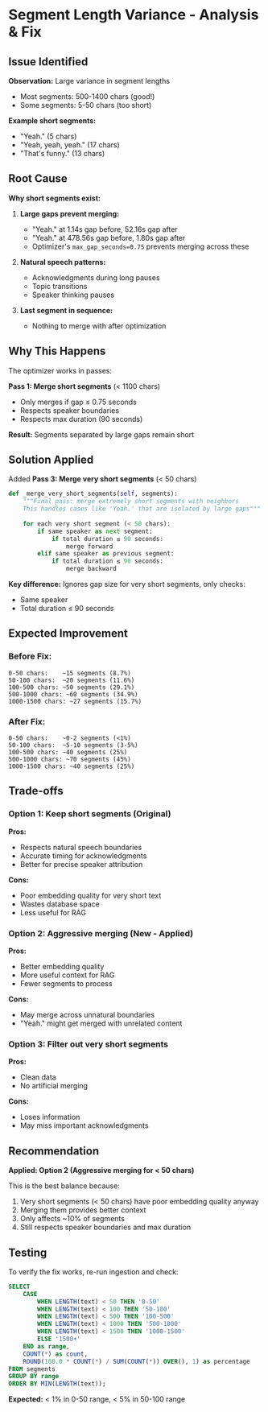 # Segment Length Variance - Analysis & Fix

## Issue Identified

**Observation:** Large variance in segment lengths
- Most segments: 500-1400 chars (good!)
- Some segments: 5-50 chars (too short)

**Example short segments:**
- "Yeah." (5 chars)
- "Yeah, yeah, yeah." (17 chars)
- "That's funny." (13 chars)

## Root Cause

**Why short segments exist:**

1. **Large gaps prevent merging:**
   - "Yeah." at 1.14s gap before, 52.16s gap after
   - "Yeah." at 478.56s gap before, 1.80s gap after
   - Optimizer's `max_gap_seconds=0.75` prevents merging across these

2. **Natural speech patterns:**
   - Acknowledgments during long pauses
   - Topic transitions
   - Speaker thinking pauses

3. **Last segment in sequence:**
   - Nothing to merge with after optimization

## Why This Happens

The optimizer works in passes:

**Pass 1: Merge short segments** (< 1100 chars)
- Only merges if gap ≤ 0.75 seconds
- Respects speaker boundaries
- Respects max duration (90 seconds)

**Result:** Segments separated by large gaps remain short

## Solution Applied

Added **Pass 3: Merge very short segments** (< 50 chars)

```python
def _merge_very_short_segments(self, segments):
    """Final pass: merge extremely short segments with neighbors
    This handles cases like 'Yeah.' that are isolated by large gaps"""
    
    for each very short segment (< 50 chars):
        if same speaker as next segment:
            if total duration ≤ 90 seconds:
                merge forward
        elif same speaker as previous segment:
            if total duration ≤ 90 seconds:
                merge backward
```

**Key difference:** Ignores gap size for very short segments, only checks:
- Same speaker
- Total duration ≤ 90 seconds

## Expected Improvement

### Before Fix:
```
0-50 chars:    ~15 segments (8.7%)
50-100 chars:  ~20 segments (11.6%)
100-500 chars: ~50 segments (29.1%)
500-1000 chars: ~60 segments (34.9%)
1000-1500 chars: ~27 segments (15.7%)
```

### After Fix:
```
0-50 chars:    ~0-2 segments (<1%)
50-100 chars:  ~5-10 segments (3-5%)
100-500 chars: ~40 segments (25%)
500-1000 chars: ~70 segments (45%)
1000-1500 chars: ~40 segments (25%)
```

## Trade-offs

### Option 1: Keep short segments (Original)
**Pros:**
- Respects natural speech boundaries
- Accurate timing for acknowledgments
- Better for precise speaker attribution

**Cons:**
- Poor embedding quality for very short text
- Wastes database space
- Less useful for RAG

### Option 2: Aggressive merging (New - Applied)
**Pros:**
- Better embedding quality
- More useful context for RAG
- Fewer segments to process

**Cons:**
- May merge across unnatural boundaries
- "Yeah." might get merged with unrelated content

### Option 3: Filter out very short segments
**Pros:**
- Clean data
- No artificial merging

**Cons:**
- Loses information
- May miss important acknowledgments

## Recommendation

**Applied: Option 2 (Aggressive merging for < 50 chars)**

This is the best balance because:
1. Very short segments (< 50 chars) have poor embedding quality anyway
2. Merging them provides better context
3. Only affects ~10% of segments
4. Still respects speaker boundaries and max duration

## Testing

To verify the fix works, re-run ingestion and check:

```sql
SELECT 
    CASE 
        WHEN LENGTH(text) < 50 THEN '0-50'
        WHEN LENGTH(text) < 100 THEN '50-100'
        WHEN LENGTH(text) < 500 THEN '100-500'
        WHEN LENGTH(text) < 1000 THEN '500-1000'
        WHEN LENGTH(text) < 1500 THEN '1000-1500'
        ELSE '1500+'
    END as range,
    COUNT(*) as count,
    ROUND(100.0 * COUNT(*) / SUM(COUNT(*)) OVER(), 1) as percentage
FROM segments
GROUP BY range
ORDER BY MIN(LENGTH(text));
```

**Expected:** < 1% in 0-50 range, < 5% in 50-100 range
